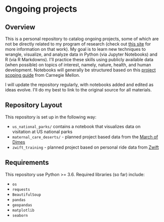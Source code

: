 # Ongoing projects
 
## Overview
This is a personal repository to catalog ongoing projects, some of which are not be directly related to my program of research (check out [this site](brendanostlund.com) for more information on that work). My goal is to learn new techniques to wrangle, visualize, and analyze data in Python (via Jupyter Notebooks) and R (via R Markdowns). I'll practice these skills using publicly available data (when possible) on topics of interest, namely, nature, health, and human development. Notebooks will generally be structured based on this [project scoping guide](http://www.datasciencepublicpolicy.org/our-work/tools-guides/data-science-project-scoping-guide/) from Carnegie Mellon.

I will update the repository regularly, with notebooks added and edited as ideas evolve. I'll do my best to link to the original source for all materials. 

## Repository Layout
This repository is set up in the following way:

- `us_national_parks/` contains a notebook that visualizes data on visitation at US national parks
- `maternal_care_deserts/` - planned project based data from the [March of Dimes](https://www.marchofdimes.org/peristats/data?reg=99&top=23&slev=4&sreg=11)
- `zwift_training` - planned project based on personal ride data from [Zwift](https://us.zwift.com/)

## Requirements
This repository use Python >= 3.6. Required libraries (so far) include:
- `os`
- `requests`
- `BeautifulSoup`
- `pandas`
- `geopandas`
- `matplotlib`
- `seaborn`

